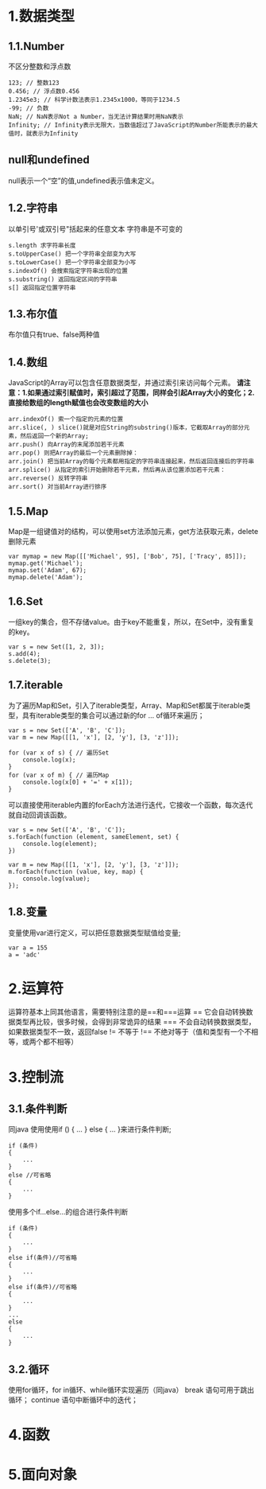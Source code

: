 # 1.数据类型
##  1.1.Number 
不区分整数和浮点数
```
123; // 整数123
0.456; // 浮点数0.456
1.2345e3; // 科学计数法表示1.2345x1000，等同于1234.5
-99; // 负数
NaN; // NaN表示Not a Number，当无法计算结果时用NaN表示
Infinity; // Infinity表示无限大，当数值超过了JavaScript的Number所能表示的最大值时，就表示为Infinity
```
## null和undefined
null表示一个“空”的值,undefined表示值未定义。
## 1.2.字符串
以单引号'或双引号"括起来的任意文本
字符串是不可变的
```
s.length 求字符串长度
s.toUpperCase() 把一个字符串全部变为大写
s.toLowerCase() 把一个字符串全部变为小写
s.indexOf() 会搜索指定字符串出现的位置
s.substring() 返回指定区间的字符串
s[] 返回指定位置字符串
```
## 1.3.布尔值
布尔值只有true、false两种值
## 1.4.数组
JavaScript的Array可以包含任意数据类型，并通过索引来访问每个元素。
**请注意：1.如果通过索引赋值时，索引超过了范围，同样会引起Array大小的变化；2.直接给数组的length赋值也会改变数组的大小**
```
arr.indexOf() 索一个指定的元素的位置
arr.slice(, ) slice()就是对应String的substring()版本，它截取Array的部分元素，然后返回一个新的Array;
arr.push() 向Array的末尾添加若干元素
arr.pop() 则把Array的最后一个元素删除掉：
arr.join() 把当前Array的每个元素都用指定的字符串连接起来，然后返回连接后的字符串
arr.splice() 从指定的索引开始删除若干元素，然后再从该位置添加若干元素：
arr.reverse() 反转字符串
arr.sort() 对当前Array进行排序
```
## 1.5.Map
Map是一组键值对的结构，可以使用set方法添加元素，get方法获取元素，delete删除元素
```
var mymap = new Map([['Michael', 95], ['Bob', 75], ['Tracy', 85]]);
mymap.get('Michael');
mymap.set('Adam', 67);
mymap.delete('Adam');
```
## 1.6.Set
一组key的集合，但不存储value。由于key不能重复，所以，在Set中，没有重复的key。
```
var s = new Set([1, 2, 3]);
s.add(4);
s.delete(3);
```
## 1.7.iterable
为了遍历Map和Set，引入了iterable类型，Array、Map和Set都属于iterable类型，具有iterable类型的集合可以通过新的for ... of循环来遍历；
```
var s = new Set(['A', 'B', 'C']);
var m = new Map([[1, 'x'], [2, 'y'], [3, 'z']]);

for (var x of s) { // 遍历Set
    console.log(x);
}
for (var x of m) { // 遍历Map
    console.log(x[0] + '=' + x[1]);
}
```
可以直接使用iterable内置的forEach方法进行迭代，它接收一个函数，每次迭代就自动回调该函数。
```
var s = new Set(['A', 'B', 'C']);
s.forEach(function (element, sameElement, set) {
    console.log(element);
})

var m = new Map([[1, 'x'], [2, 'y'], [3, 'z']]);
m.forEach(function (value, key, map) {
    console.log(value);
});
```
## 1.8.变量
变量使用var进行定义，可以把任意数据类型赋值给变量;
```
var a = 155
a = 'adc'
```
# 2.运算符
运算符基本上同其他语言，需要特别注意的是==和===运算
== 它会自动转换数据类型再比较，很多时候，会得到非常诡异的结果
=== 不会自动转换数据类型，如果数据类型不一致，返回false
!= 不等于
!== 不绝对等于（值和类型有一个不相等，或两个都不相等）
# 3.控制流
## 3.1.条件判断
同java
使用使用if () { ... } else { ... }来进行条件判断;
```
if (条件)
{
    ...
}
else //可省略
{
    ...
}
```
使用多个if...else...的组合进行条件判断
```
if (条件)
{
    ...
}
else if(条件)//可省略
{
    ...
}
else if(条件)//可省略
{
    ...
}
...
else
{
    ...
}
```
## 3.2.循环
使用for循环，for in循环、while循环实现遍历（同java）
break 语句可用于跳出循环；
continue 语句中断循环中的迭代；
# 4.函数
# 5.面向对象